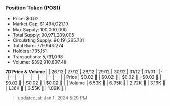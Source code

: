 
  ### Position Token (POSI)
  - Price: $0.02
  - Market Cap: $1,494,021.19
  - Max Supply: 100,000,000
  - Total Supply: 90,971,209.005
  - Circulating Supply: 90,191,265.731
  - Total Burn: 779,943.274
  - Holders: 735,151
  - Transactions: 5,731,098
  - Volume: $392,910,807.48

  **7D Price & Volume**
  | | 26&#x2F;12 | 27&#x2F;12 | 28&#x2F;12 | 29&#x2F;12 | 30&#x2F;12 | 31&#x2F;12 | 01&#x2F;01 |
  |---|---|---|---|---|---|---|---|
  | Price | $0.02 🚀 | $0.02 🚀 | $0.02 🚀 | $0.02 🔻 | $0.02 🚀 | $0.02 🔻 | $0.02 🔻 |
  | Volume | 6.53K 🔻 | 6.95K 🚀 | 2.72K 🔻 | 3.16K 🚀 | 1.36K 🔻 | 3.55K 🚀 | 1.09K 🔻 |

  > updated_at: Jan 1, 2024 5:29 PM
